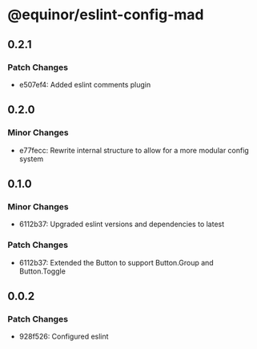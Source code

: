 # @equinor/eslint-config-mad

## 0.2.1

### Patch Changes

-   e507ef4: Added eslint comments plugin

## 0.2.0

### Minor Changes

-   e77fecc: Rewrite internal structure to allow for a more modular config system

## 0.1.0

### Minor Changes

-   6112b37: Upgraded eslint versions and dependencies to latest

### Patch Changes

-   6112b37: Extended the Button to support Button.Group and Button.Toggle

## 0.0.2

### Patch Changes

-   928f526: Configured eslint
